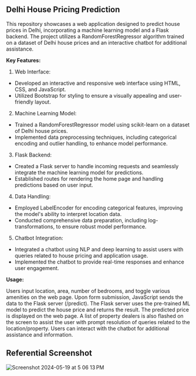 <h2> Delhi House Pricing Prediction </h2>

This repository showcases a web application designed to predict house prices in Delhi, incorporating a machine learning model and a Flask backend. The project utilizes a RandomForestRegressor algorithm trained on a dataset of Delhi house prices and an interactive chatbot for additional assistance.

<b> Key Features: </b>

1. Web Interface:
- Developed an interactive and responsive web interface using HTML, CSS, and JavaScript.
- Utilized Bootstrap for styling to ensure a visually appealing and user-friendly layout.

2. Machine Learning Model:
- Trained a RandomForestRegressor model using scikit-learn on a dataset of Delhi house prices.
- Implemented data preprocessing techniques, including categorical encoding and outlier handling, to enhance model performance.

3. Flask Backend:
- Created a Flask server to handle incoming requests and seamlessly integrate the machine learning model for predictions.
- Established routes for rendering the home page and handling predictions based on user input.

4. Data Handling:
- Employed LabelEncoder for encoding categorical features, improving the model's ability to interpret location data.
- Conducted comprehensive data preparation, including log-transformations, to ensure robust model performance.

5. Chatbot Integration:
- Integrated a chatbot using NLP and deep learning to assist users with queries related to house pricing and application usage.
- Implemented the chatbot to provide real-time responses and enhance user engagement.

<b> Usage: </b>

Users input location, area, number of bedrooms, and toggle various amenities on the web page.
Upon form submission, JavaScript sends the data to the Flask server (/predict).
The Flask server uses the pre-trained ML model to predict the house price and returns the result.
The predicted price is displayed on the web page. 
A list of property dealers is also flashed on the screen to assist the user with prompt resolution of queries related to the location/property.
Users can interact with the chatbot for additional assistance and information.

<h2> Referential Screenshot </h2>

![Screenshot 2024-05-19 at 5 06 13 PM](https://github.com/pragatimehra/major-project-delhi/assets/92671158/7f1fd3da-f429-426e-b222-953104bf6c92)
